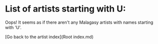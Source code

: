 # List of artists starting with U:


Oops! It seems as if there aren't any Malagasy artists with names starting with 'U'.

[Go back to the artist index](Root index.md)

